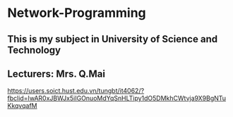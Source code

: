 # Network-Programming

## This is my subject in University of Science and Technology
## Lecturers: Mrs. Q.Mai

https://users.soict.hust.edu.vn/tungbt/it4062/?fbclid=IwAR0xJBWJx5iIGOnuoMdYqSnHLTipy1dO5DMkhCWtvja9X9BgNTuKkqvqafM
